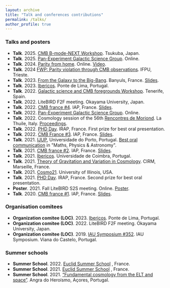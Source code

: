 ```yaml
---
layout: archive
title: "Talk and conferences contributions"
permalink: /talks/
author_profile: true
---
```


### Talks and posters

- **Talk**. 2025. [CMB B-mode-NEXT Workshop](https://indico.in2p3.fr/event/34780/timetable/). Tsukuba, Japan.
- **Talk**. 2025. [Pan-Experiment Galactic Science Group](https://galsci.github.io/). Online.
- **Talk**. 2024. [Parity from home](https://parity.cosmodiscussion.com/). Online. [Video](https://www.youtube.com/watch?v=9fHHnhGCYSo&t=1s).
- **Talk**. 2024 [FWP: Parity violation through CMB
observations](https://www.ifpu.it/wp-content/uploads/2024/05/Scientific-program-FWP-at-IFPU-on-Parity-violation-through-CMB-observations-27-31-May-2024.pdf). IFPU, Trieste.
- **Talk**. 2023. [From the Galaxy to the Big-Bang](https://jlp2023.sciencesconf.org/). Banyuls, France. [Slides](https://share.obspm.fr/s/Myc2DiABpFLG5M8).
- **Talk**. 2023. [Ibericos](https://www.iastro.pt/research/conferences/ibericos2023/). Ponte de Lima, Portugal.
- **Talk**. 2022. [Galactic science and CMB foregrounds Workshop](https://www.astr.tohoku.ac.jp/GSWS/). Tenerife, Spain.
- **Talk**. 2022. LiteBIRD F2F meeting. Okayama University, Japan.
- **Talk**. 2022. [CMB france #4](https://indico.in2p3.fr/event/28120/). IAP, France. [Slides](https://indico.in2p3.fr/event/28120/contributions/116371/attachments/74230/106870/EE-BB_cmbfrance.pdf).
- **Talk**. 2022. [Pan-Experiment Galactic Science Group](https://galsci.github.io/blog/2022/journal-club-thermaldust-3d-dust/). Online.
- **Talk**. 2022. Cosmology session of the 56th [Rencontres de Moriond](https://moriond.in2p3.fr/2022/Cosmology/
). La Thuile, Italy. [Proceedings](https://arxiv.org/abs/2203.07246).
- **Talk**. 2022. [PHD Day](https://www.irap.omp.eu/doctorants-irap/en/phd-day-2022/). IRAP, France. First prize for best oral presentation.
- **Talk**. 2022. [CMB France \#3](https://indico.in2p3.fr/event/27238/). IAP, France. [Slides](https://indico.in2p3.fr/event/27238/timetable/#20220621.detailed).
- **Talk**. 2021. [IJUP](https://www.up.pt/ijup/edicao-2021/), Universidade do Porto, Portugal. [Best oral communication](https://leovacher.github.io/files/certificate_IJUP.pdf) in "Maths, Physics $\&$ Astronomy".
- **Talk**. 2021. [CMB france #2](https://indico.in2p3.fr/event/25032). IAP, France. [Slides](https://indico.in2p3.fr/event/25032/timetable/#20211116.detailed).
- **Talk**. 2021. [Ibericos](https://ibericos2021.math.tecnico.ulisboa.pt). Universidade de Coimbra, Portugal.
- **Talk**. 2021. [Theory of Gravitation and Variation in Cosmology](https://conferences.cirm-math.fr/2651.html). CIRM, Marseille, France.
- **Talk**. 2021. [Cosmo21](https://caps.ncsa.illinois.edu/conferences/cosmo21/). University of Illinois, USA.
- **Talk**. 2021. [PHD Day](https://www.irap.omp.eu/doctorants-irap/en/phd-day-2021/). IRAP, France. Second prize for best oral presentation.
- **Poster**. 2021. Fall LiteBIRD S2S meeting. Online. [Poster](https://leovacher.github.io/files/Vacher_Poster-S2S.pdf).
- **Talk**. 2020. [CMB france #1](https://indico.in2p3.fr/event/24217). IAP, France. [Slides](https://indico.in2p3.fr/event/24217/timetable/#20210603.detailed).

### Organisation comitees

- **Organization comitee (LOC)**. 2023. [Ibericos](https://www.iastro.pt/research/conferences/ibericos2023/). Ponte de Lima, Portugal.
- **Organization comitee (LOC)**. 2022. LiteBIRD F2F meeting. Okayama University, Japan.
- **Organization comitee (LOC)**. 2019. [IAU Symposium #352](https://www.iaugalaxies2019.com/). IAU Symposium. Viana do Castelo, Portugal.

### Summer schools

- **Summer School**. 2022. [Euclid Summer School](https://ecole-euclid.cnrs.fr/2022-accueil/) , France.
- **Summer School**. 2021. [Euclid Summer School](https://ecole-euclid.cnrs.fr/2021-accueil/) , France.
- **Summer School**. 2021. [“Fundamental cosmology from the ELT and space”](https://www.eso.org/sci/publications/announcements/sciann17391.html). Angra do Heroísmo, Açores, Portugal.